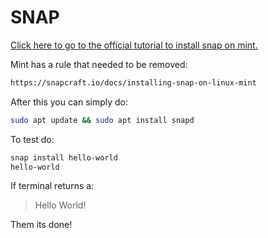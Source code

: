 # SNAP
[Click here to go to the official tutorial to install snap on mint.](https://snapcraft.io/docs/installing-snap-on-linux-mint)

Mint has a rule that needed to be removed:

```sh
https://snapcraft.io/docs/installing-snap-on-linux-mint
```

After this you can simply do:

```sh
sudo apt update && sudo apt install snapd
```

To test do:

```sh
snap install hello-world
hello-world
```
If terminal returns a:

> Hello World!

Them its done!